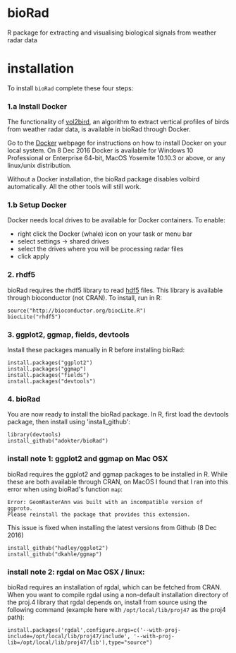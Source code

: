# bioRad
R package for extracting and visualising biological signals from weather radar data

# installation
To install `bioRad` complete these four steps:
### 1.a Install Docker
The functionality of [vol2bird](https://github.com/adokter/vol2bird), an algorithm to extract vertical profiles of birds from weather radar data, is available in bioRad through Docker.

Go to the [Docker](https://www.docker.com/) webpage for instructions on how to install Docker on your local system. On 8 Dec 2016 Docker is available for Windows 10 Professional or Enterprise 64-bit, MacOS Yosemite 10.10.3 or above, or any linux/unix distribution.

Without a Docker installation, the bioRad package disables volbird automatically. All the other tools will still work.

### 1.b Setup Docker
Docker needs local drives to be available for Docker containers. To enable:
* right click the Docker (whale) icon on your task or menu bar
* select settings -> shared drives
* select the drives where you will be processing radar files
* click apply

### 2. rhdf5
bioRad requires the rhdf5 library to read [hdf5](https://support.hdfgroup.org/HDF5/) files. This library is available through bioconductor (not CRAN). To install, run in R:
``` 
source("http://bioconductor.org/biocLite.R")
biocLite("rhdf5")
```

### 3. ggplot2, ggmap, fields, devtools
Install these packages manually in R before installing bioRad:
```
install.packages("ggplot2")
install.packages("ggmap")
install.packages("fields")
install.packages("devtools")
```

### 4. bioRad 
You are now ready to install the bioRad package. In R, first load the devtools package, then install using 'install_github':
```
library(devtools)
install_github("adokter/bioRad")
```

### install note 1: ggplot2 and ggmap on Mac OSX
bioRad requires the ggplot2 and ggmap packages to be installed in R. While these are both available through CRAN, on MacOS I found that I ran into this error when using bioRad's function `map`:
```
Error: GeomRasterAnn was built with an incompatible version of ggproto.
Please reinstall the package that provides this extension.
```
This issue is fixed when installing the latest versions from Github (8 Dec 2016)
```
install_github("hadley/ggplot2")
install_github("dkahle/ggmap")
```

### install note 2: rgdal on Mac OSX / linux:
bioRad requires an installation of rgdal, which can be fetched from CRAN. When you want to compile rgdal using a non-default installation directory of the proj.4 library that rgdal depends on, install from source using the following command (example here with `/opt/local/lib/proj47` as the proj4 path):
```
install.packages('rgdal',configure.args=c('--with-proj-include=/opt/local/lib/proj47/include', '--with-proj-lib=/opt/local/lib/proj47/lib'),type="source")
```
